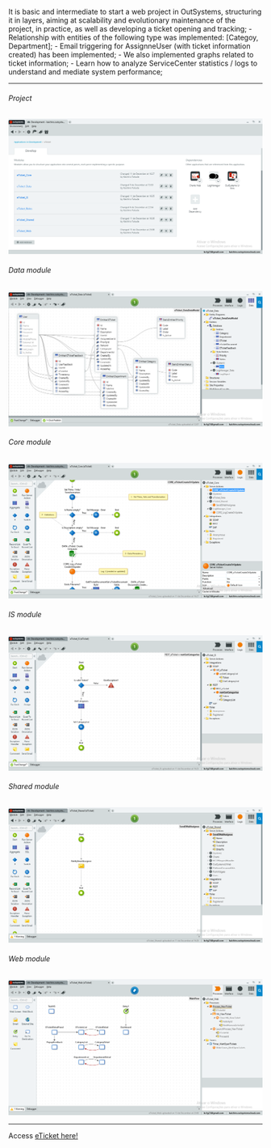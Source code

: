 It is basic and intermediate to start a web project in OutSystems, structuring it in layers, aiming at scalability and evolutionary maintenance of the project, in practice, as well as developing a ticket opening and tracking; - Relationship with entities of the following type was implemented: [Categoy, Department]; - Email triggering for AssignneUser (with ticket information created) has been implemented; - We also implemented graphs related to ticket information; - Learn how to analyze ServiceCenter statistics / logs to understand and mediate system performance;

---

###### Project

![](./img/eTicket_Proj.png)

###### Data module

![](./img/eTicket_Data.png)

###### Core module

![](./img/eTicket_Core.png)

###### IS module

![](./img/eTicket_IS.png)

###### Shared module

![](./img/eTicket_Shared.png)

###### Web module

![](./img/eTicket_Web.png)

---
Access [eTicket here!]([https](https://kaichiro.outsystemscloud.com/eTicket_Web/))

